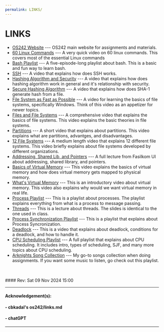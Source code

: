 ```yaml
---
permalink: LINKS/
---
```


# LINKS

- [OS242 Website](https://os.vlsm.org/) --- OS242 main website for assignments and materials.
- [60 Linux Commands](https://www.youtube.com/watch?v=gd7BXuUQ91w&list=WL&index=1) --- A very quick video on 60 linux commands. This covers most of the essential Linux commands
- [Bash Playlist](https://youtube.com/playlist?list=PLIhvC56v63IKioClkSNDjW7iz-6TFvLwS&si=uRHWw1Bd3HW-izdy) --- A five-episode-long playlist about bash. This is a basic and fun way to learn bash.
- [SSH](https://www.youtube.com/watch?v=ORcvSkgdA58) --- A video that explains how does SSH works.
- [Hashing Algorithm and Security](https://www.youtube.com/watch?v=b4b8ktEV4Bg) --- A video that explains how does hashing algorithm work in general and it's relationship with security.
- [Secure Hashing Algorithm](https://www.youtube.com/watch?v=DMtFhACPnTY) --- A video that explains how does SHA-1 generate hash from a file.
- [File System as Fast as Possible](https://www.youtube.com/watch?v=BV0-EPUYuQc) --- A video for learning the basics of file systems, specifically Windows. Think of this video as an appetizer for newer topics.
- [Files and File Systems](https://www.youtube.com/watch?v=KN8YgJnShPM&list=WL&index=3) --- A comprehensive video that explains the basics of file systems. This video explains the basic theories in file systems.
- [Partitions](https://www.youtube.com/watch?v=AeUM4kR67XQ&list=WL&index=2) --- A short video that explains about partitions. This video explains what are partitions, advantges, and disadvantages.
- [12 File Systems](https://www.youtube.com/watch?v=_h30HBYxtws&list=WL&index=1) --- A medium length video that explains 12 different file systems. This video briefly explains about file systems developed by different organizations.
- [Addressing, Shared Lib, and Pointers](https://www.youtube.com/watch?v=aQgyZGd1MhY) --- A full lecture from Fasilkom UI about addressing, shared library, and pointers.
- [Basics of Virtual Memory](https://www.youtube.com/watch?v=8yO2FBBfaB0) --- This video explains the basics of virtual memory and how does virtual memory gets mapped to physical memory.
- [What's Virtual Memory](https://youtu.be/5lFnKYCZT5o?si=CFanGIf_UpTcHWCt) --- This is an introductory video about virtual memory. This video also explains why would we want virtual memory in real life.
- [Process Playlist](https://www.youtube.com/playlist?list=PLBlnK6fEyqRgKl0MbI6kbI5ffNt7BF8Fn) --- This is a playlist about processes. The playlist explains everything from what is a process to message passing.
- [Threads](https://www.youtube.com/watch?v=mBCMbR8AHxg) --- This is a lecture about threads. The slides is identical to the one used in class.
- [Process Synchronization Playlist](https://www.youtube.com/playlist?list=PLBlnK6fEyqRjDf_dmCEXgl6XjVKDDj0M2) --- This is a playlist that explains about Process Syncronization.
- [Deadlock](https://www.youtube.com/watch?v=UVo9mGARkhQ) --- This is a video that explains about deadlock, conditions for a deadlock, and how to handle it. 
- [CPU Scheduling Playlist](https://www.youtube.com/playlist?list=PLBlnK6fEyqRitWSE_AyyySWfhRgyA-rHk) --- A full playlist that explains about CPU scheduling. It includes intro, types of scheduling, SJF, and many more topics about CPU scheduling.
- [Arknights Song Collection](https://youtube.com/playlist?list=PLYNMFG-_-1eOIeGjijtuTe124edSM1CZu&si=eP-pykvQBsP6iP_X) --- My go-to songs collection when doing assignments. If you want some music to listen, go check out this playlist.

<br>
<br>
#### Rev: Sat 09 Nov 2024 15:00
<hr>

#### Acknowledgement(s):

#### - cbkadal's os242/links.md

#### - chatGPT

<hr>
